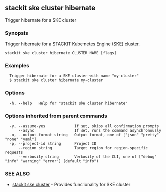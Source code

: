 ## stackit ske cluster hibernate

Trigger hibernate for a SKE cluster

### Synopsis

Trigger hibernate for a STACKIT Kubernetes Engine (SKE) cluster.

```
stackit ske cluster hibernate CLUSTER_NAME [flags]
```

### Examples

```
  Trigger hibernate for a SKE cluster with name "my-cluster"
  $ stackit ske cluster hibernate my-cluster
```

### Options

```
  -h, --help   Help for "stackit ske cluster hibernate"
```

### Options inherited from parent commands

```
  -y, --assume-yes             If set, skips all confirmation prompts
      --async                  If set, runs the command asynchronously
  -o, --output-format string   Output format, one of ["json" "pretty" "none" "yaml"]
  -p, --project-id string      Project ID
      --region string          Target region for region-specific requests
      --verbosity string       Verbosity of the CLI, one of ["debug" "info" "warning" "error"] (default "info")
```

### SEE ALSO

* [stackit ske cluster](./stackit_ske_cluster.md)	 - Provides functionality for SKE cluster

